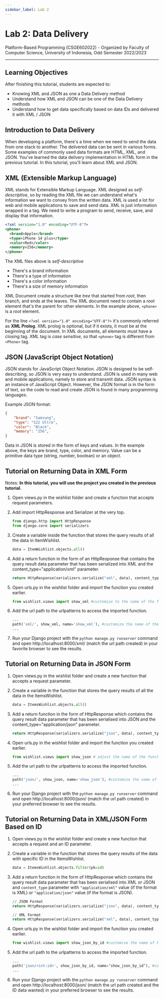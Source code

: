 ```yaml
---
sidebar_label: Lab 2
---
```


# Lab 2: Data Delivery

Platform-Based Programming (CSGE602022) - Organized by Faculty of Computer Science, University of Indonesia, Odd Semester 2022/2023

---

## Learning Objectives
After finishing this tutorial, students are expected to:
- Knowing XML and JSON as one a Data Delivery method
- Understand how XML and JSON can be one of the Data Delivery methods
- Understand how to get data specifically based on data IDs and delivered it with XML / JSON

## Introduction to Data Delivery
When developing a platform, there's a time when we need to send the data from one stack to another. The delivered data can be sent in various forms. Some examples of commonly used data formats are HTML, XML, and JSON. You've learned the data delivery implementation in HTML form in the previous tutorial. In this tutorial, you'll learn about XML and JSON.     

## XML (Extensible Markup Language)
XML stands for Extensible Markup Language. XML designed as <em>self-descriptive</em>, so by reading the XML file we can understand what's information we want to convey from the written data. XML is used a lot for web and mobile applications to save and send data. XML is just information wrapped in a tag. We need to write a program to send, receive, save, and display that information.

```xml
<?xml version="1.0" encoding="UTF-8"?>
<phone>
  <brand>Apple</brand>
  <type>iPhone 14 plus</type>
  <color>Red</color>
  <memory>256</memory>
</phone>
```

The XML files above is <em>self-descriptive</em>
- There's a brand information
- There's a type of information
- There's a color information
- There's a size of memory information

XML Document create a structure like <em>tree</em> that started from <em>root</em>, then branch, and ends at the leaves. The XML document need to contain a <em>root</em> element that's the parent for other elements. In the example above, `<phone>` is a <em>root</em> element.

For the line `<?xml version="1.0" encoding="UTF-8"?>` it's commonly referred as **XML Prolog**. XML prolog is optional, but if it exists, it must be at the beginning of the document. In XML documents, all elements must have a closing tag. XML tag is <em>case sensitive</em>, so that `<phone>` tag is different from `<Phone>` tag.

## JSON (JavaScript Object Notation)

JSON stands for JavaScript Object Notation. JSON is designed to be self-describing, so JSON is very easy to understand. JSON is used in many web and mobile applications, namely to store and transmit data. JSON syntax is an instance of JavaScript Object. However, the JSON format is in the form of text, so the code to read and create JSON is found in many programming languages.

Example JSON format:

```json
{
    "brand": "Samsung",
    "type": "S22 Ultra",
    "color": "Black",
    "memory": "256",
}
```

Data in JSON is stored in the form of keys and values. In the example above, the keys are brand, type, color, and memory. Value can be a primitive data type (string, number, boolean) or an object.

## Tutorial on Returning Data in XML Form

Notes: **In this tutorial, you will use the project you created in the previous tutorial.**

1. Open views.py in the wishlist folder and create a function that accepts request parameters.

2. Add import HttpResponse and Serializer at the very top.

    ```python
    from django.http import HttpResponse
    from django.core import serializers
    ```

3. Create a variable inside the function that stores the query results of all the data in ItemWishlist.

    ```python
    data = ItemWishlist.objects.all()
    ```


4. Add a return function in the form of an HttpResponse that contains the query result data parameter that has been serialized into XML and the content_type="application/xml" parameter.

    ```python
    return HttpResponse(serializers.serialize("xml", data), content_type="application/xml")
    ```


5. Open urls.py in the wishlist folder and import the function you created earlier.

    ```python
    from wishlist.views import show_xml #customize to the name of the function created
    ```


6. Add the url path to the urlpatterns to access the imported function.

    ```python
    ...
    path('xml/', show_xml, name='show_xml'), #customize the name of the function created
    ...
    ```

7. Run your Django project with the `python manage.py runserver` command and open http://localhost:8000/xml/ (match the url path created) in your favorite browser to see the results.

## Tutorial on Returning Data in JSON Form

1. Open views.py in the wishlist folder and create a new function that accepts a request parameter.

2. Create a variable in the function that stores the query results of all the data in the ItemsWishlist.
    
    ```python
    data = ItemsWishlist.objects.all()
    ```

3. Add a return function in the form of HttpResponse which contains the query result data parameter that has been serialised into JSON and the content_type="application/json" parameter.

    ```python
    return HttpResponse(serializers.serialize("json", data), content_type="application/json")
    ```

4. Open urls.py in the wishlist folder and import the function you created earlier.

    ```python
    from wishlist.views import show_json # adjust the name of the function created
    ```


5. Add the url path to the urlpatterns to access the imported function.

    ```python
    ...
    path('json/', show_json, name='show_json'), #customise the name of the function created
    ...
    ```

6. Run your Django project with the `python manage.py runserver` command and open http://localhost:8000/json/ (match the url path created) in your preferred browser to see the results.

## Tutorial on Returning Data in XML/JSON Form Based on ID

1. Open views.py in the wishlist folder and create a new function that accepts a request and an ID parameter.

2. Create a variable in the function that stores the query results of the data with specific ID in the ItemsWishlist.
    
    ```python
    data = ItemsWishlist.objects.filter(pk=id)
    ```

3. Add a return function in the form of HttpResponse which contains the query result data parameter that has been serialised into XML or JSON and `content_type` parameter with `"application/xml"` value (if the format is XML) or `"application/json"` value (if the format is JSON).

    ```python
    // JSON Format
    return HttpResponse(serializers.serialize("json", data), content_type="application/json")

    // XML Format
    return HttpResponse(serializers.serialize("xml", data), content_type="application/xml")
    ```

4. Open urls.py in the wishlist folder and import the function you created earlier.

    ```python
    from wishlist.views import show_json_by_id #customise the name of the function created
    ```


5. Add the url path to the urlpatterns to access the imported function.

    ```python
    ...
    path('json/<int:id>', show_json_by_id, name=’show_json_by_id’), #customise the name of the function created
    ...
    ```

6. Run your Django project with the `python manage.py runserver` command and open http://localhost:8000/json/<id> (match the url path created and the ID data wanted) in your preferred browser to see the results.
